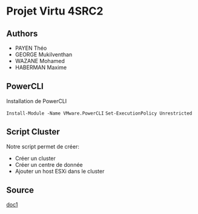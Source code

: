 
# Projet Virtu 4SRC2


## Authors

- PAYEN Théo 
- GEORGE Mukilventhan
- WAZANE Mohamed
- HABERMAN Maxime 

## PowerCLI

Installation de PowerCLI

`Install-Module -Name VMware.PowerCLI`
`Set-ExecutionPolicy Unrestricted`

## Script Cluster 

Notre script permet de créer:
-  Créer un cluster 
-  Créer un centre de donnée
-  Ajouter un host ESXi dans le cluster 

## Source

[doc1](https://vdc-repo.vmware.com/vmwb-repository/dcr-public/73d6de02-05fd-47cb-8f73-99d1b33aea17/850c6b63-eb82-4d9c-bfcf-79279b5e5637/doc/index.html#link67346e27d64a7cf6089900270a364d43d8e086b7;New-VM.html)
